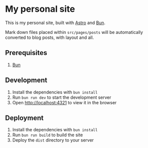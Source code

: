# My personal site

This is my personal site, built with [Astro](https://astro.build) and [Bun](https://bun.sh).

Mark down files placed within `src/pages/posts` will be automatically converted to blog posts, with layout and all.

## Prerequisites

1. [Bun](https://bun.sh)

## Development

1. Install the dependencies with `bun install`
2. Run `bun run dev` to start the development server
3. Open [http://localhost:4321](http://localhost:4321) to view it in the browser

## Deployment

1. Install the dependencies with `bun install`
2. Run `bun run build` to build the site
3. Deploy the `dist` directory to your server
